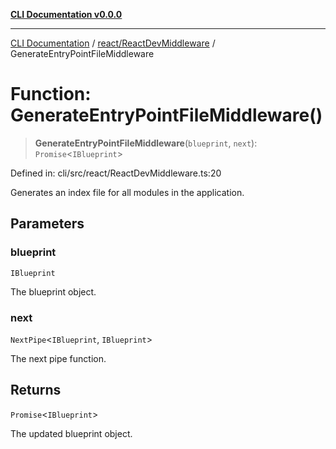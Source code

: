 [**CLI Documentation v0.0.0**](../../../README.md)

***

[CLI Documentation](../../../modules.md) / [react/ReactDevMiddleware](../README.md) / GenerateEntryPointFileMiddleware

# Function: GenerateEntryPointFileMiddleware()

> **GenerateEntryPointFileMiddleware**(`blueprint`, `next`): `Promise`\<`IBlueprint`\>

Defined in: cli/src/react/ReactDevMiddleware.ts:20

Generates an index file for all modules in the application.

## Parameters

### blueprint

`IBlueprint`

The blueprint object.

### next

`NextPipe`\<`IBlueprint`, `IBlueprint`\>

The next pipe function.

## Returns

`Promise`\<`IBlueprint`\>

The updated blueprint object.
